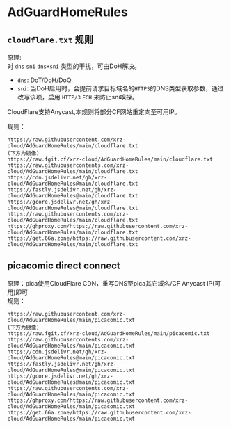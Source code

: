 # AdGuardHomeRules

## `cloudflare.txt` 规则
原理:   
对 `dns` `sni` `dns+sni` 类型的干扰，可由DoH解决。  
- `dns`: DoT/DoH/DoQ
- `sni`: 当DoH启用时，会提前请求目标域名的`HTTPS`的DNS类型获取参数，通过改写该项，启用 `HTTP/3` `ECH` 来防止sni嗅探。

CloudFlare支持Anycast,本规则将部分CF网站重定向至可用IP。  

规则：  
```
https://raw.githubusercontent.com/xrz-cloud/AdGuardHomeRules/main/cloudflare.txt
(下方为镜像)
https://raw.fgit.cf/xrz-cloud/AdGuardHomeRules/main/cloudflare.txt
https://raw.githubusercontents.com/xrz-cloud/AdGuardHomeRules/main/cloudflare.txt
https://cdn.jsdelivr.net/gh/xrz-cloud/AdGuardHomeRules@main/cloudflare.txt
https://fastly.jsdelivr.net/gh/xrz-cloud/AdGuardHomeRules@main/cloudflare.txt
https://gcore.jsdelivr.net/gh/xrz-cloud/AdGuardHomeRules@main/cloudflare.txt
https://raw.githubusercontents.com/xrz-cloud/AdGuardHomeRules/main/cloudflare.txt
https://ghproxy.com/https://raw.githubusercontent.com/xrz-cloud/AdGuardHomeRules/main/cloudflare.txt
https://get.66a.zone/https://raw.githubusercontent.com/xrz-cloud/AdGuardHomeRules/main/cloudflare.txt
```

## picacomic direct connect
原理：pica使用CloudFlare CDN，重写DNS至pica其它域名/CF Anycast IP(可用)即可  
规则：  
```
https://raw.githubusercontent.com/xrz-cloud/AdGuardHomeRules/main/picacomic.txt
(下方为镜像)
https://raw.fgit.cf/xrz-cloud/AdGuardHomeRules/main/picacomic.txt
https://raw.githubusercontents.com/xrz-cloud/AdGuardHomeRules/main/picacomic.txt
https://cdn.jsdelivr.net/gh/xrz-cloud/AdGuardHomeRules@main/picacomic.txt
https://fastly.jsdelivr.net/gh/xrz-cloud/AdGuardHomeRules@main/picacomic.txt
https://gcore.jsdelivr.net/gh/xrz-cloud/AdGuardHomeRules@main/picacomic.txt
https://raw.githubusercontents.com/xrz-cloud/AdGuardHomeRules/main/picacomic.txt
https://ghproxy.com/https://raw.githubusercontent.com/xrz-cloud/AdGuardHomeRules/main/picacomic.txt
https://get.66a.zone/https://raw.githubusercontent.com/xrz-cloud/AdGuardHomeRules/main/picacomic.txt
```

